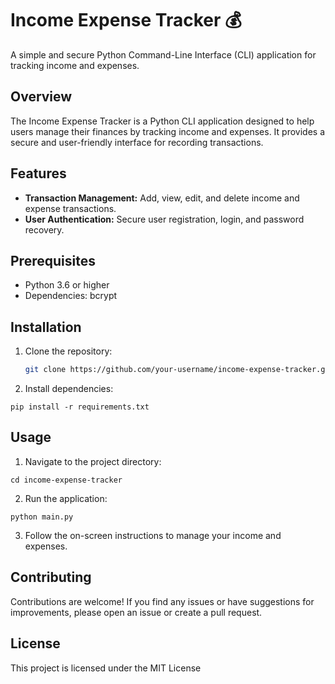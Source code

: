 # Income Expense Tracker 💰

A simple and secure Python Command-Line Interface (CLI) application for tracking income and expenses.

## Overview

The Income Expense Tracker is a Python CLI application designed to help users manage their finances by tracking income and expenses. It provides a secure and user-friendly interface for recording transactions.

## Features

- **Transaction Management:** Add, view, edit, and delete income and expense transactions.
- **User Authentication:** Secure user registration, login, and password recovery.

## Prerequisites

- Python 3.6 or higher
- Dependencies: bcrypt

## Installation

1. Clone the repository:

   ```bash
   git clone https://github.com/your-username/income-expense-tracker.git

2. Install dependencies:

```
pip install -r requirements.txt
```

## Usage

1. Navigate to the project directory:
```
cd income-expense-tracker
```
2. Run the application:
```
python main.py
```
3. Follow the on-screen instructions to manage your income and expenses.

## Contributing
Contributions are welcome! If you find any issues or have suggestions for improvements, please open an issue or create a pull request.

## License

This project is licensed under the MIT License